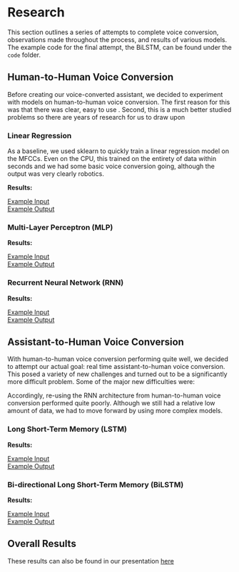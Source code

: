 # Research

This section outlines a series of attempts to complete voice conversion, observations made throughout the process, and results of various models. The example code for the final attempt, the BiLSTM, can be found under the `code` folder.

## Human-to-Human Voice Conversion

Before creating our voice-converted assistant, we decided to experiment with models on human-to-human voice conversion. The first reason for this was that there was clear, easy to use . Second, this is a much better studied problems so there are years of research for us to draw upon 

### Linear Regression

As a baseline, we used sklearn to quickly train a linear regression model on the MFCCs. Even on the CPU, this trained on the entirety of data within seconds and we had some basic voice conversion going, although the output was very clearly robotics.

**Results:**

[Example Input]() \
[Example Output]()

### Multi-Layer Perceptron (MLP)

**Results:**

[Example Input]() \
[Example Output]()

### Recurrent Neural Network (RNN)

**Results:**

[Example Input]() \
[Example Output]()

## Assistant-to-Human Voice Conversion

With human-to-human voice conversion performing quite well, we decided to attempt our actual goal: real time assistant-to-human voice conversion. This posed a variety of new challenges and turned out to be a significantly more difficult problem. Some of the major new difficulties were:

Accordingly, re-using the RNN architecture from human-to-human voice conversion performed quite poorly. Although we still had a relative low amount of data, we had to move forward by using more complex models.

### Long Short-Term Memory (LSTM)

**Results:**

[Example Input]() \
[Example Output]()

### Bi-directional Long Short-Term Memory (BiLSTM)

**Results:**

[Example Input]() \
[Example Output]()

## Overall Results


These results can also be found in our presentation [here](https://docs.google.com/presentation/d/1nLFZPVwVGFXDhbRbeFxIbF5qrEZdSSqoMhxTUgtZWqs/edit#slide=id.g105783f6fe8_13_2)

